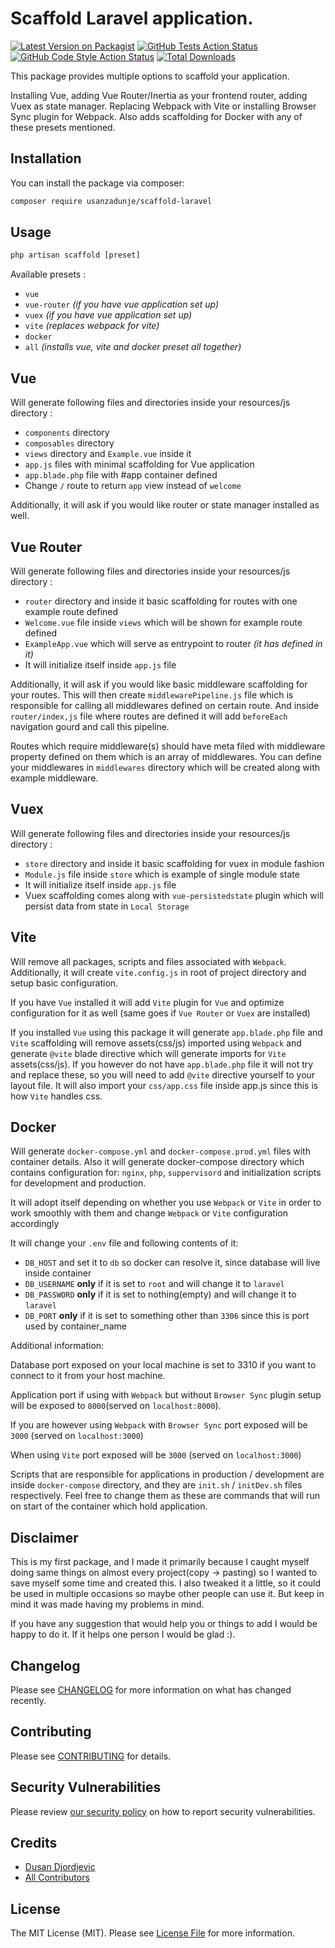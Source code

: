 # Scaffold Laravel application.

[![Latest Version on Packagist](https://img.shields.io/packagist/v/usanzadunje/scaffold-laravel.svg?style=flat-square)](https://packagist.org/packages/usanzadunje/scaffold-laravel)
[![GitHub Tests Action Status](https://img.shields.io/github/workflow/status/usanzadunje/scaffold-laravel/run-tests?label=tests)](https://github.com/usanzadunje/scaffold-laravel/actions?query=workflow%3Arun-tests+branch%3Amain)
[![GitHub Code Style Action Status](https://img.shields.io/github/workflow/status/usanzadunje/scaffold-laravel/Check%20&%20fix%20styling?label=code%20style)](https://github.com/usanzadunje/scaffold-laravel/actions?query=workflow%3A"Check+%26+fix+styling"+branch%3Amain)
[![Total Downloads](https://img.shields.io/packagist/dt/usanzadunje/scaffold-laravel.svg?style=flat-square)](https://packagist.org/packages/usanzadunje/scaffold-laravel)

This package provides multiple options to scaffold your application. 

Installing Vue, adding Vue Router/Inertia as your frontend router, adding Vuex as state manager. Replacing Webpack with Vite or installing Browser Sync plugin for Webpack. Also adds scaffolding for Docker with any of these presets mentioned.

## Installation

You can install the package via composer:

```bash
composer require usanzadunje/scaffold-laravel
```

## Usage

```php
php artisan scaffold [preset]
```
Available presets :

- `vue`
- `vue-router` *(if you have vue application set up)*
- `vuex` *(if you have vue application set up)*
- `vite` *(replaces webpack for vite)*
- `docker`
- `all` *(installs vue, vite and docker preset all together)*

## Vue 
Will generate following files and directories inside your resources/js directory :

- `components` directory
- `composables` directory
- `views` directory and `Example.vue` inside it
- `app.js` files with minimal scaffolding for Vue application
- `app.blade.php` file with #app container defined
- Change `/` route to return `app` view instead of `welcome`

Additionally, it will ask if you would like router or state manager installed as well.

## Vue Router
Will generate following files and directories inside your resources/js directory :

- `router` directory and inside it basic scaffolding for routes with one example route defined
- `Welcome.vue` file inside `views` which will be shown for example route defined
- `ExampleApp.vue` which will serve as entrypoint to router *(it has <router-view/> defined in it)*
- It will initialize itself inside `app.js` file

Additionally, it will ask if you would like basic middleware scaffolding for your routes. This will then create `middlewarePipeline.js` file which is responsible for calling all middlewares defined on certain route. And inside `router/index,js` file where routes are defined it will add `beforeEach` navigation gourd and call this pipeline.

Routes which require middleware(s) should have meta filed with middleware property defined on them which is an array of middlewares. You can define your middlewares in `middlewares` directory which will be created along with example middleware.

## Vuex
Will generate following files and directories inside your resources/js directory :

- `store` directory and inside it basic scaffolding for vuex in module fashion
- `Module.js` file inside `store` which is example of single module state
- It will initialize itself inside `app.js` file
- Vuex scaffolding comes along with `vue-persistedstate` plugin which will persist data from state in `Local Storage`

## Vite
Will remove all packages, scripts and files associated with `Webpack`. Additionally, it will create `vite.config.js` in root of project directory and setup basic configuration.

If you have `Vue` installed it will add `Vite` plugin for `Vue` and optimize configuration for it as well (same goes if `Vue Router` or `Vuex` are installed)

If you installed `Vue` using this package it will generate `app.blade.php` file and `Vite` scaffolding will remove assets(css/js) imported using `Webpack` and generate `@vite` blade directive which will generate imports for `Vite` assets(css/js). 
If you however do not have `app.blade.php` file it will not try and replace these, so you will need to add `@vite` directive yourself to your layout file.
It will also import your `css/app.css` file inside app.js since this is how `Vite` handles css.

## Docker
Will generate `docker-compose.yml` and `docker-compose.prod.yml` files with container details. Also it will generate docker-compose directory which contains configuration for: `nginx`, `php`, `suppervisord` and initialization scripts for development and production.

It will adopt itself depending on whether you use `Webpack` or `Vite` in order to work smoothly with them and change `Webpack` or `Vite` configuration accordingly

It will change your `.env` file and following contents of it:

- `DB_HOST` and set it to `db` so docker can resolve it, since database will live inside container
- `DB_USERNAME` **only** if it is set to `root` and will change it to `laravel`
- `DB_PASSWORD` **only** if it is set to nothing(empty) and will change it to `laravel`
- `DB_PORT` **only** if it is set to something other than `3306` since this is port used by container_name

Additional information: 

Database port exposed on your local machine is set to 3310 if you want to connect to it from your host machine. 

Application port if using with `Webpack` but without `Browser Sync` plugin setup will be exposed to `8000`(served on `localhost:8000`).

If you are however using `Webpack` with `Browser Sync` port exposed will be `3000` (served on `localhost:3000`)

When using `Vite` port exposed will be `3000` (served on `localhost:3000`)

Scripts that are responsible for applications in production / development are inside `docker-compose` directory, and they are `init.sh` / `initDev.sh` files respectively.
Feel free to change them as these are commands that will run on start of the container which hold application.

## Disclaimer

This is my first package, and I made it primarily because I caught myself doing same things on almost every project(copy -> pasting) so I wanted to save myself some time and created this. I also tweaked it a little, so it could be used in multiple occasions so maybe other people can use it. But keep in mind it was made having my problems in mind. 

If you have any suggestion that would help you or things to add I would be happy to do it. If it helps one person I would be glad :).

## Changelog

Please see [CHANGELOG](CHANGELOG.md) for more information on what has changed recently.

## Contributing

Please see [CONTRIBUTING](.github/CONTRIBUTING.md) for details.

## Security Vulnerabilities

Please review [our security policy](../../security/policy) on how to report security vulnerabilities.

## Credits

- [Dusan Djordjevic](https://github.com/usanzadunje)
- [All Contributors](../../contributors)

## License

The MIT License (MIT). Please see [License File](LICENSE.md) for more information.
